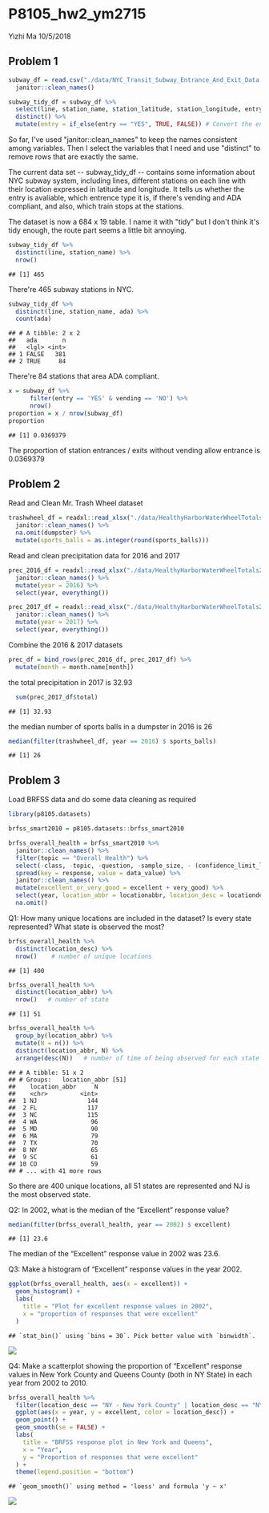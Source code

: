P8105\_hw2\_ym2715
================
Yizhi Ma
10/5/2018

Problem 1
---------

``` r
subway_df = read.csv("./data/NYC_Transit_Subway_Entrance_And_Exit_Data.csv") %>% 
  janitor::clean_names()

subway_tidy_df = subway_df %>% 
  select(line, station_name, station_latitude, station_longitude, entry, vending, entrance_type, ada, route1, route2, route3, route4, route5, route6, route7, route8, route9, route10, route11) %>% 
  distinct() %>% 
  mutate(entry = if_else(entry == "YES", TRUE, FALSE)) # Convert the entry variable from character to a logical variable
```

So far, I've used "janitor::clean\_names" to keep the names consistent among variables. Then I select the variables that I need and use "distinct" to remove rows that are exactly the same.

The current data set -- subway\_tidy\_df -- contains some information about NYC subway system, including lines, different stations on each line with their location expressed in latitude and longitude. It tells us whether the entry is avaliable, which entrence type it is, if there's vending and ADA compliant, and also, which train stops at the stations.

The dataset is now a 684 x 19 table. I name it with "tidy" but I don't think it's tidy enough, the route part seems a little bit annoying.

``` r
subway_tidy_df %>% 
  distinct(line, station_name) %>% 
  nrow()
```

    ## [1] 465

There're 465 subway stations in NYC.

``` r
subway_tidy_df %>% 
  distinct(line, station_name, ada) %>% 
  count(ada)
```

    ## # A tibble: 2 x 2
    ##   ada       n
    ##   <lgl> <int>
    ## 1 FALSE   381
    ## 2 TRUE     84

There're 84 stations that area ADA compliant.

``` r
x = subway_df %>% 
      filter(entry == 'YES' & vending == 'NO') %>% 
      nrow()
proportion = x / nrow(subway_df)
proportion
```

    ## [1] 0.0369379

The proportion of station entrances / exits without vending allow entrance is 0.0369379

Problem 2
---------

Read and Clean Mr. Trash Wheel dataset

``` r
trashwheel_df = readxl::read_xlsx("./data/HealthyHarborWaterWheelTotals2018-7-28.xlsx", sheet = "Mr. Trash Wheel", range = cell_cols("A:N")) %>% 
  janitor::clean_names() %>% 
  na.omit(dumpster) %>%
  mutate(sports_balls = as.integer(round(sports_balls)))
```

Read and clean precipitation data for 2016 and 2017

``` r
prec_2016_df = readxl::read_xlsx("./data/HealthyHarborWaterWheelTotals2018-7-28.xlsx", sheet = "2016 Precipitation", range = "A2:B14") %>% 
  janitor::clean_names() %>% 
  mutate(year = 2016) %>% 
  select(year, everything())

prec_2017_df = readxl::read_xlsx("./data/HealthyHarborWaterWheelTotals2018-7-28.xlsx", sheet = "2017 Precipitation", range = "A2:B14") %>% 
  janitor::clean_names() %>% 
  mutate(year = 2017) %>% 
  select(year, everything())
```

Combine the 2016 & 2017 datasets

``` r
prec_df = bind_rows(prec_2016_df, prec_2017_df) %>% 
  mutate(month = month.name[month])
```

the total precipitation in 2017 is 32.93

``` r
  sum(prec_2017_df$total)
```

    ## [1] 32.93

the median number of sports balls in a dumpster in 2016 is 26

``` r
median(filter(trashwheel_df, year == 2016) $ sports_balls)
```

    ## [1] 26

Problem 3
---------

Load BRFSS data and do some data cleaning as required

``` r
library(p8105.datasets)

brfss_smart2010 = p8105.datasets::brfss_smart2010

brfss_overall_health = brfss_smart2010 %>% 
  janitor::clean_names() %>% 
  filter(topic == "Overall Health") %>% 
  select(-class, -topic, -question, -sample_size, - (confidence_limit_low:geo_location)) %>% 
  spread(key = response, value = data_value) %>% 
  janitor::clean_names() %>% 
  mutate(excellent_or_very_good = excellent + very_good) %>% 
  select(year, location_abbr = locationabbr, location_desc = locationdesc, excellent_or_very_good, excellent, very_good, good, fair, poor) %>% 
  na.omit()
```

Q1: How many unique locations are included in the dataset? Is every state represented? What state is observed the most?

``` r
brfss_overall_health %>% 
  distinct(location_desc) %>% 
  nrow()    # number of unique locations 
```

    ## [1] 400

``` r
brfss_overall_health %>% 
  distinct(location_abbr) %>% 
  nrow()   # number of state
```

    ## [1] 51

``` r
brfss_overall_health %>% 
  group_by(location_abbr) %>% 
  mutate(N = n()) %>% 
  distinct(location_abbr, N) %>% 
  arrange(desc(N))   # number of time of being observed for each state
```

    ## # A tibble: 51 x 2
    ## # Groups:   location_abbr [51]
    ##    location_abbr     N
    ##    <chr>         <int>
    ##  1 NJ              144
    ##  2 FL              117
    ##  3 NC              115
    ##  4 WA               96
    ##  5 MD               90
    ##  6 MA               79
    ##  7 TX               70
    ##  8 NY               65
    ##  9 SC               61
    ## 10 CO               59
    ## # ... with 41 more rows

So there are 400 unique locations, all 51 states are represented and NJ is the most observed state.

Q2: In 2002, what is the median of the “Excellent” response value?

``` r
median(filter(brfss_overall_health, year == 2002) $ excellent)
```

    ## [1] 23.6

The median of the “Excellent” response value in 2002 was 23.6.

Q3: Make a histogram of “Excellent” response values in the year 2002.

``` r
ggplot(brfss_overall_health, aes(x = excellent)) +
  geom_histogram() +
  labs(
    title = "Plot for excellent response values in 2002",
    x = "proportion of responses that were excellent"
  )
```

    ## `stat_bin()` using `bins = 30`. Pick better value with `binwidth`.

![](p8105_hw2_ym2715_files/figure-markdown_github/unnamed-chunk-13-1.png)

Q4: Make a scatterplot showing the proportion of “Excellent” response values in New York County and Queens County (both in NY State) in each year from 2002 to 2010.

``` r
brfss_overall_health %>% 
  filter(location_desc == "NY - New York County" | location_desc == "NY - Queens County") %>% 
  ggplot(aes(x = year, y = excellent, color = location_desc)) +
  geom_point() +
  geom_smooth(se = FALSE) +
  labs(
    title = "BRFSS response plot in New York and Queens",
    x = "Year",
    y = "Proportion of responses that were excellent"
  ) +
  theme(legend.position = "bottom")
```

    ## `geom_smooth()` using method = 'loess' and formula 'y ~ x'

![](p8105_hw2_ym2715_files/figure-markdown_github/unnamed-chunk-14-1.png)
